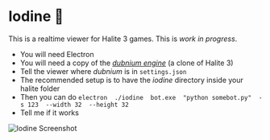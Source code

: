 # Iodine 🐢

This is a realtime viewer for Halite 3 games. This is *work in progress*.

* You will need Electron
* You will need a copy of the *[dubnium engine](https://github.com/fohristiwhirl/dubnium)* (a clone of Halite 3)
* Tell the viewer where *dubnium* is in `settings.json`
* The recommended setup is to have the *iodine* directory inside your halite folder
* Then you can do `electron  ./iodine  bot.exe  "python somebot.py"  -s 123  --width 32  --height 32`
* Tell me if it works

![Iodine Screenshot](https://user-images.githubusercontent.com/16438795/47583947-c1647f00-d950-11e8-886a-ef63883642af.png)
